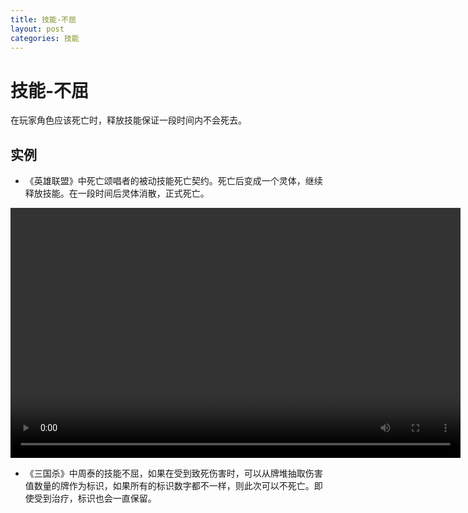 ```yaml
---
title: 技能-不屈
layout: post
categories: 技能
---
```

# 技能-不屈
在玩家角色应该死亡时，释放技能保证一段时间内不会死去。

## 实例

- 《英雄联盟》中死亡颂唱者的被动技能死亡契约。死亡后变成一个灵体，继续释放技能。在一段时间后灵体消散，正式死亡。

<video width="720" height="400" controls>
    <source src="{{ site.url }}/videos/不屈-死亡颂唱者-卡尔瑟斯-被动.webm" type="video/webm">
</video>

- 《三国杀》中周泰的技能不屈，如果在受到致死伤害时，可以从牌堆抽取伤害值数量的牌作为标识，如果所有的标识数字都不一样，则此次可以不死亡。即使受到治疗，标识也会一直保留。
